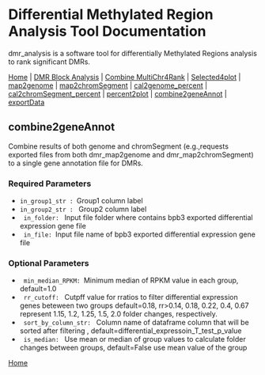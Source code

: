 # Differential Methylated Region Analysis Tool Documentation

dmr_analysis is a software tool for differentially Methylated Regions analysis to rank significant DMRs.



[Home](index.md) | [DMR Block Analysis](dmr_analysis_block.md) | [Combine MultiChr4Rank](dmr_combine_multChrs4rank.md) | [Selected4plot](dmr_selected4plot.md) | [map2genome](dmr_map2genome.md) | [map2chromSegment](dmr_map2chromSegment.md) | [cal2genome_percent](dmr_cal2genome_percent.md) | [cal2chromSegment_percent](dmr_cal2chromSegment_percent.md) | [percent2plot](dmr_percent2plot.md) | [combine2geneAnnot](dmr_combine2geneAnnot.md) | [exportData](dmr_exportData.md)
## combine2geneAnnot

Combine results of both genome and chromSegment (e.g.,requests exported files from both dmr_map2genome and dmr_map2chromSegment) to a single gene annotation file for DMRs.

### Required Parameters
<ul>
  <li><code>in_group1_str : </code>Group1 column label </li>
<li><code>in_group2_str : </code> Group2 column label</li>
  <li><code> in_folder: </code>  Input file folder where contains bpb3 exported
                        differential expression gene file</li>
<li><code> in_file: </code>Input file name of bpb3 exported differential
                        expression gene file</li>
    
</ul>

### Optional Parameters

<ul>
  <li><code> min_median_RPKM: </code>Minimum median of RPKM value in each group,
                        default=1.0 </li>
<li><code> rr_cutoff: </code> Cutpff value for rratios to filter differential
                        expression genes beteween two groups default=0.18,
                        rr>0.14, 0.18, 0.22, 0.4, 0.67 represent 1.15, 1.2,
                        1.25, 1.5, 2.0 folder changes, respectively.</li>
  <li><code> sort_by_column_str: </code> Column name of dataframe column that will be sorted
                        after filtering ,
                        default=differential_expressoin_T_test_p_value</li>
<li><code> is_median: </code> Use mean or median of group values to calculate folder
                        changes between groups, default=False use mean value
                        of the group</li>

</ul>  

[Home](index.md)

